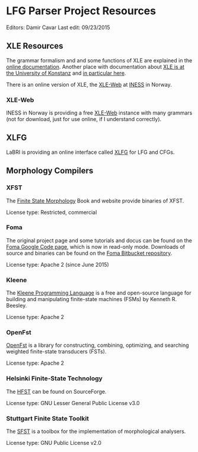 # LFG Parser Project Resources

Editors: Damir Cavar
Last edit: 09/23/2015



## XLE Resources

The grammar formalism and and some functions of XLE are explained in the [online documentation](http://www2.parc.com/isl/groups/nltt/xle/doc/xle_toc.html). Another place with documentation about [XLE is at the University of Konstanz](http://ling.uni-konstanz.de/pages/xle/) and [in particular here](http://ling.uni-konstanz.de/pages/xle/doc/xle_toc.html).

There is an online version of XLE, the [XLE-Web](http://clarino.uib.no/iness/xle-web) at [INESS](http://clarino.uib.no/iness/page) in Norway.


### XLE-Web

INESS in Norway is providing a free [XLE-Web] instance with many grammars (not for download, just for use online, if I understand correctly).



## XLFG

LaBRI is providing an online interface called [XLFG] for LFG and CFGs.






## Morphology Compilers



### XFST

The [Finite State Morphology] Book and website provide binaries of XFST.

License type: Restricted, commercial




### Foma

The original project page and some tutorials and docus can be found on the [Foma Google Code page](https://code.google.com/p/foma/), which is now in read-only mode. Downloads of source and binaries can be found on the [Foma Bitbucket repository](https://bitbucket.org/mhulden/foma/).

License type: Apache 2 (since June 2015)



### Kleene

The [Kleene Programming Language] is a free and open-source language for building and manipulating finite-state machines (FSMs) by Kenneth R. Beesley.

License type: Apache 2



### OpenFst

[OpenFst] is a library for constructing, combining, optimizing, and searching weighted finite-state transducers (FSTs).

License type: Apache 2



### Helsinki Finite-State Technology

The [HFST] can be found on SourceForge.

License type: GNU Lesser General Public License v3.0



### Stuttgart Finite State Toolkit

The [SFST] is a toolbox for the implementation of morphological analysers.

License type: GNU Public License v2.0



[Kleene Programming Language]: http://www.kleene-lang.org/ "The Kleene Programming Language"
[Kleene]: http://www.kleene-lang.org/ "The Kleene Programming Language"
[Foma]: https://bitbucket.org/mhulden/foma/ "Foma code and binary repository on Bitbucket" 
[HFST]: http://hfst.sourceforge.net/ "HFST SourceForge page"
[SFST]: http://www.cis.uni-muenchen.de/~schmid/tools/SFST/ "The Stuttgart Finite State Toolkit"
[OpenFst]: http://www.openfst.org/twiki/bin/view/FST/WebHome "OpenFst Library"
[Finite State Morphology]: http://www.fsmbook.com/ "The Finite State Morphology Homepage"
[XLE-Web]: http://clarino.uib.no/iness/page "XLE-Web on INESS"
[XLFG]: http://www.xlfg.org/ "XLFG"


